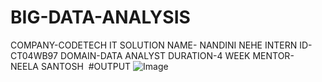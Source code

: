 # BIG-DATA-ANALYSIS
COMPANY-CODETECH IT SOLUTION 
NAME- NANDINI NEHE 
INTERN ID-CT04WB97
DOMAIN-DATA ANALYST 
DURATION-4 WEEK 
MENTOR-NEELA SANTOSH 
#OUTPUT
![Image](https://github.com/user-attachments/assets/77bc8ccf-da08-4cba-988f-bd5193d7b814)
